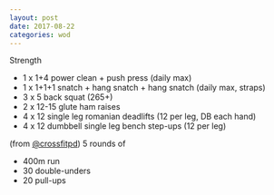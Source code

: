 ```yaml
---
layout: post
date: 2017-08-22
categories: wod
---
```


<!--
**Chris - <span></span>**
-->

Strength
- 1 x 1+4 power clean + push press (daily max)
- 1 x 1+1+1 snatch + hang snatch + hang snatch (daily max, straps)
- 3 x 5 back squat (265+)
- 2 x 12-15 glute ham raises
- 4 x 12 single leg romanian deadlifts (12 per leg, DB each hand)
- 4 x 12 dumbbell single leg bench step-ups (12 per leg)

(from [@crossfitpd](http://crossfitpd.com)) 5 rounds of
- 400m run
- 30 double-unders
- 20 pull-ups

